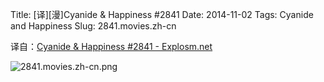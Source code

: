 Title: [译][漫]Cyanide & Happiness #2841
Date: 2014-11-02
Tags: Cyanide and Happiness
Slug: 2841.movies.zh-cn

译自：[Cyanide & Happiness #2841 - Explosm.net](http://explosm.net/comics/2841/)


![2841.movies.zh-cn.png](/static/images/comics/2841.movies.zh-cn.png)
